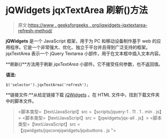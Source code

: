 # jQWidgets jqxTextArea 刷新()方法

> 原文:[https://www . geeksforgeeks . org/jqwidgets-jqxtextarea-refresh-method/](https://www.geeksforgeeks.org/jqwidgets-jqxtextarea-refresh-method/)

**jQWidgets** 是一个 JavaScript 框架，用于为 PC 和移动设备制作基于 web 的应用程序。它是一个非常强大、优化、独立于平台并且得到广泛支持的框架。jqxTextArea 表示一个 jQuery Textarea 小部件，用于在文本框中插入文本内容。

**刷新()**方法用于刷新 *jqxTextArea* 小部件。它不接受任何参数，也不返回值。

**语法:**

```
$('selector').jqxTextArea('refresh');
```

**链接文件:**从给定链接下载 [jQWidgets](https://www.jqwidgets.com/download/) 。在 HTML 文件中，找到下载文件夹中的脚本文件。

> <link rel="”stylesheet”" href="”jqwidgets/styles/jqx.base.css”" type="”text/css”">
> <脚本类型=【text/JavaScript】src =【scripts/jquery-1 . 11 . 1 . min . js】></脚本>
> <脚本类型=【text/JavaScript】src =【jqwidgets/jqx-all . js】></脚本>
> <脚本类型=【text/JavaScript】src =【jqwidgets/jqxcorejqwidgets/jqxbuttons . js "></script>
> <script type = " text/JavaScript " src = " jqwidgets/jqxscrollbar . js "></script>
> <script type = " text/JavaScript " src = " jqwidgets/jqxtextarea . js ">/script>

**示例:**以下示例说明了 jQWidgets jqxTextArea**refresh()**方法。单击“刷新文本区域”按钮后，它不会显示自动完成功能。为了更好地理解，请参考输出。

## 超文本标记语言

```
<!DOCTYPE html>
<html lang="en">

<head>
    <link rel="stylesheet" href=
        "jqwidgets/styles/jqx.base.css" type="text/css" />
    <script type="text/javascript" 
        src="scripts/jquery-1.11.1.min.js"></script>
    <script type="text/javascript" 
        src="jqwidgets/jqx-all.js"></script>
    <script type="text/javascript" 
        src="jqwidgets/jqxcore.js"></script>
    <script type="text/javascript" 
        src=".jqwidgets/jqxbuttons.js"></script>
    <script type="text/javascript" 
        src="jqwidgets/jqxscrollbar.js"></script>
    <script type="text/javascript" 
        src="jqwidgets/jqxtextarea.js"></script>
</head>

<body>
    <center>
        <h1 style="color: green;">
            GeeksforGeeks
        </h1>

        <h3>
            jQWidgets jqxTextArea refresh() Method
        </h3>

        <textarea id='jqxTA'></textarea>
        <br>
        <input type="button" id='jqxBtn' 
            style="padding: 5px 20px;" 
            value="Refresh the Textarea" />
    </center>

    <script type="text/javascript">
        $(document).ready(function() {
            var data = [
                "Computer Science",
                "C Programming",
                "C++ Programming",
                "Java Programming",
                "Python Programming",
                "HTML",
                "CSS",
                "JavaScript",
                "jQuery",
                "PHP",
                "Bootstrap"
            ];

            $('#jqxTA').jqxTextArea({
                source: data,
                width: 250,
                height: 100,
                placeHolder: 'Enter Subjects...'
            })

            $('#jqxBtn').on('click', function() {
                $('#jqxTA').jqxTextArea('refresh');
            });
        });
    </script>
</body>

</html>
```

**输出:**

![](img/004c4a0f149fb5bbd26350073eadae68.png)

**参考:**[https://www . jqwidgets . com/jquery-widgets-documentation/documentation/jqxtextarea/jquery-textarea-API . htm](https://www.jqwidgets.com/jquery-widgets-documentation/documentation/jqxtextarea/jquery-textarea-api.htm)